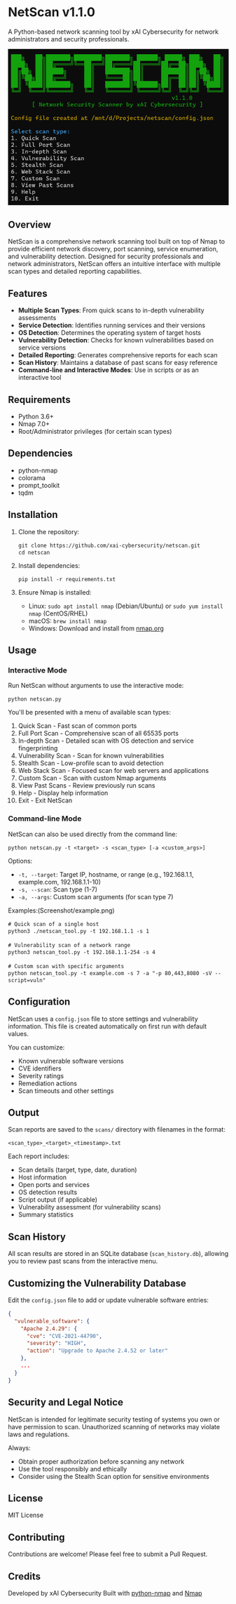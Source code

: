 # NetScan v1.1.0

A Python-based network scanning tool by xAI Cybersecurity for network administrators and security professionals.

![NetScan Banner](Screenshot/netscan-banner.png)

## Overview

NetScan is a comprehensive network scanning tool built on top of Nmap to provide efficient network discovery, port scanning, service enumeration, and vulnerability detection. Designed for security professionals and network administrators, NetScan offers an intuitive interface with multiple scan types and detailed reporting capabilities.

## Features

- **Multiple Scan Types**: From quick scans to in-depth vulnerability assessments
- **Service Detection**: Identifies running services and their versions
- **OS Detection**: Determines the operating system of target hosts
- **Vulnerability Detection**: Checks for known vulnerabilities based on service versions
- **Detailed Reporting**: Generates comprehensive reports for each scan
- **Scan History**: Maintains a database of past scans for easy reference
- **Command-line and Interactive Modes**: Use in scripts or as an interactive tool

## Requirements

- Python 3.6+
- Nmap 7.0+
- Root/Administrator privileges (for certain scan types)

## Dependencies

- python-nmap
- colorama
- prompt_toolkit
- tqdm

## Installation

1. Clone the repository:
   ```
   git clone https://github.com/xai-cybersecurity/netscan.git
   cd netscan
   ```

2. Install dependencies:
   ```
   pip install -r requirements.txt
   ```

3. Ensure Nmap is installed:
   - Linux: `sudo apt install nmap` (Debian/Ubuntu) or `sudo yum install nmap` (CentOS/RHEL)
   - macOS: `brew install nmap`
   - Windows: Download and install from [nmap.org](https://nmap.org/download.html)

## Usage

### Interactive Mode

Run NetScan without arguments to use the interactive mode:

```
python netscan.py
```

You'll be presented with a menu of available scan types:

1. Quick Scan - Fast scan of common ports
2. Full Port Scan - Comprehensive scan of all 65535 ports
3. In-depth Scan - Detailed scan with OS detection and service fingerprinting
4. Vulnerability Scan - Scan for known vulnerabilities
5. Stealth Scan - Low-profile scan to avoid detection
6. Web Stack Scan - Focused scan for web servers and applications
7. Custom Scan - Scan with custom Nmap arguments
8. View Past Scans - Review previously run scans
9. Help - Display help information
10. Exit - Exit NetScan

### Command-line Mode

NetScan can also be used directly from the command line:

```
python netscan.py -t <target> -s <scan_type> [-a <custom_args>]
```

Options:
- `-t, --target`: Target IP, hostname, or range (e.g., 192.168.1.1, example.com, 192.168.1.1-10)
- `-s, --scan`: Scan type (1-7)
- `-a, --args`: Custom scan arguments (for scan type 7)

Examples:(Screenshot/example.png)

```
# Quick scan of a single host
python3 ./netscan_tool.py -t 192.168.1.1 -s 1

# Vulnerability scan of a network range
python3 netscan_tool.py -t 192.168.1.1-254 -s 4

# Custom scan with specific arguments
python netscan_tool.py -t example.com -s 7 -a "-p 80,443,8080 -sV --script=vuln"
```

## Configuration

NetScan uses a `config.json` file to store settings and vulnerability information. This file is created automatically on first run with default values.

You can customize:
- Known vulnerable software versions
- CVE identifiers
- Severity ratings
- Remediation actions
- Scan timeouts and other settings

## Output

Scan reports are saved to the `scans/` directory with filenames in the format:
```
<scan_type>_<target>_<timestamp>.txt
```

Each report includes:
- Scan details (target, type, date, duration)
- Host information
- Open ports and services
- OS detection results
- Script output (if applicable)
- Vulnerability assessment (for vulnerability scans)
- Summary statistics

## Scan History

All scan results are stored in an SQLite database (`scan_history.db`), allowing you to review past scans from the interactive menu.

## Customizing the Vulnerability Database

Edit the `config.json` file to add or update vulnerable software entries:

```json
{
  "vulnerable_software": {
    "Apache 2.4.29": {
      "cve": "CVE-2021-44790",
      "severity": "HIGH",
      "action": "Upgrade to Apache 2.4.52 or later"
    },
    ...
  }
}
```

## Security and Legal Notice

NetScan is intended for legitimate security testing of systems you own or have permission to scan. Unauthorized scanning of networks may violate laws and regulations.

Always:
- Obtain proper authorization before scanning any network
- Use the tool responsibly and ethically
- Consider using the Stealth Scan option for sensitive environments

## License

MIT License

## Contributing

Contributions are welcome! Please feel free to submit a Pull Request.

## Credits

Developed by xAI Cybersecurity
Built with [python-nmap](https://pypi.org/project/python-nmap/) and [Nmap](https://nmap.org/)
